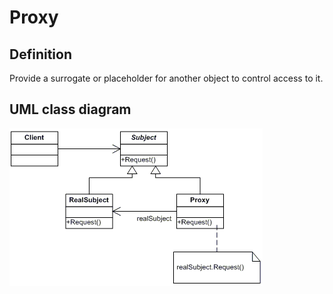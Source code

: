 # Proxy

## Definition
Provide a surrogate or placeholder for another object to control access to it.
<BR>

## UML class diagram
![GitHub Logo](../../../Documentations/Images/DesignPatterns/proxy.gif)
